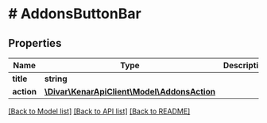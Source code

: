 # # AddonsButtonBar

## Properties

Name | Type | Description | Notes
------------ | ------------- | ------------- | -------------
**title** | **string** |  | [optional]
**action** | [**\Divar\KenarApiClient\Model\AddonsAction**](AddonsAction.md) |  | [optional]

[[Back to Model list]](../../README.md#models) [[Back to API list]](../../README.md#endpoints) [[Back to README]](../../README.md)
